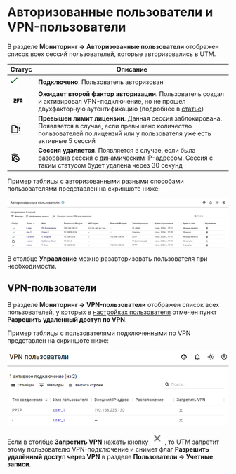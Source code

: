 # Авторизованные пользователи и VPN-пользователи

В разделе **Мониторинг -> Авторизованные пользователи** отображен список всех сессий пользователей, которые авторизовались в UTM.

| Статус                                          | Описание |
| ----------------------------------------------- | --------------------------------------------------- |
| ![](../../../_images/icon-autho-user.png)  | **Подключено**. Пользователь авторизован |
| ![](../../../_images/icon-autho-user1.png) | **Ожидает второй фактор авторизации**. Пользователь создал и активировал VPN-подключение, но не прошел двухфакторную аутентификацию (подробнее в [статье](../../../ngfw/settings/users/two-factor-authentication.md)) |
| ![](../../../_images/icon-autho-user2.png) | **Превышен лимит лицензии**. Данная сессия заблокирована. Появляется в случае, если превышено количество  пользователей по лицензий или у пользователя уже есть активные 5 сессий |
| ![](../../../_images/icon-autho-user3.png) | **Сессия удаляется**. Появляется в случае, если была разорвана сессия с динамическим IP-адресом. Сессия с таким статусом будет удалена через 30 секунд |

Пример таблицы с авторизованными разными способами пользователями представлен на скриншоте ниже:

![](../../../_images/autho-user.png)

В столбце **Управление** можно разавторизовать пользователя при необходимости.

## VPN-пользователи

В разделе **Мониторинг -> VPN-пользователи** отображен список всех пользователей, у которых в [настройках пользователя](../users/user-tree/customization-of-users.md#kategoriya-osnovnoe) отмечен пункт **Разрешить удаленный доступ по VPN**.

Пример таблицы с пользователями подключенными по VPN представлен на скриншоте ниже:

![](../../../_images/vpn-auth.png)

Если в столбце **Запретить VPN** нажать кнопку ![](../../../_images/vpn-auth1.png), то UTM запретит этому пользователю VPN-подключение и снимет флаг **Разрешить удалённый доступ через VPN** в разделе **Пользователи -> Учетные записи**.
